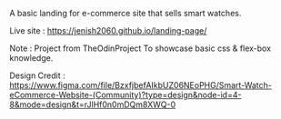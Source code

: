 A basic landing for e-commerce site that sells smart watches.

Live site : https://jenish2060.github.io/landing-page/

Note : Project from TheOdinProject 
       To showcase basic css & flex-box knowledge.  

Design Credit : https://www.figma.com/file/BzxfjbefAIkbUZ06NEoPHG/Smart-Watch-eCommerce-Website-(Community)?type=design&node-id=4-8&mode=design&t=rJlHf0n0mDQm8XWQ-0